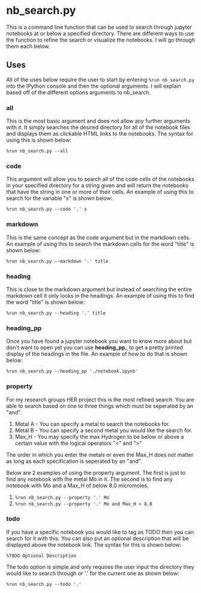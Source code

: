 # nb_search.py 

This is a command line function that can be used to search through jupyter notebooks at or below a specified directory.  There are different ways to use the function to refine the search or visualize the notebooks.  I will go through them each below.  

## Uses

All of the uses below require the user to start by entering `%run nb_search.py` into the IPython console and then the optional arguments.  I will explain based off of the different options arguments to nb_search.

### all

This is the most basic argument and does not allow any further arguments with it.  It simply searches the desired directory for all of the notebook files and displays them as clickable HTML links to the notebooks.  The syntax for using this is shown below:

`%run nb_search.py --all`

### code 

This argument will allow you to search all of the code cells of the notebooks in your specified directory for a string given and will return the notebooks that have the string in one or more of their cells.  An example of using this to search for the variable "x" is shown below:

`%run nb_search.py --code '.' x`

### markdown

This is the same concept as the code argument but in the markdown cells.  
An example of using this to search the markdown cells for the word "title" is shown below:

`%run nb_search.py --markdown '.' title`

### heading

This is close to the markdown argument but instead of searching the entire markdown cell it only looks in the headings.  An example of using this to find the word "title" is shown below:

`%run nb_search.py --heading '.' title`

### heading_pp

Once you have found a jupyter notebook you want to know more about but don't want to open yet you can use __heading_pp___ to get a pretty printed display of the headings in the file.  An example of how to do that is shown below:

`%run nb_search.py --heading_pp './notebook.ipynb'`

### property

For my research groups HER project this is the most refined search.  You are able to search based on one to three things which must be seperated by an "and".  

1. Metal A - You can specify a metal to search the notebooks for.  
2. Metal B - You can specify a second metal you would like the search for. 
3. Max_H - You may specify the max Hydrogen to be below or above a certain value with the logical operators "<" and ">"

The order in which you enter the metals or even the Max_H does not matter as long as each specification is seperated by an "and".

Below are 2 examples of using the property argument.  The first is just to find any notebook with the metal Mo in it.  The second is to find any notebook with Mo and a Max_H of below 8.0 micromoles.

1. `%run nb_search.py --property '.' Mo`
2. `%run nb_search.py --property '.' Mo and Max_H < 8.0`

### todo

If you have a specific notebook you would like to tag as TODO then you can search for it with this.  You can also put an optional description that will be displayed above the notebook link.  The syntax for this is shown below:

`%TODO Optional Description`

The todo option is simple and only requires the user input the directory they would like to search through or '.' for the current one as shown below:

`%run nb_search.py --todo '.'`


